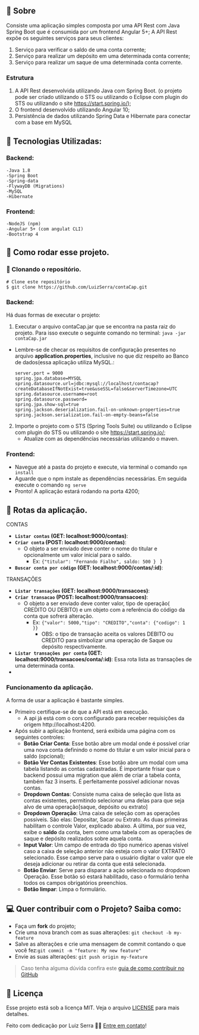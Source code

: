 

## :rocket: Sobre

Consiste uma aplicação simples composta por uma API Rest com Java Spring Boot que é consumida por um frontend Angular 5+;
 A API Rest expõe os seguintes serviços para seus clientes: 
 1) Serviço para verificar o saldo de uma conta corrente; 
 2) Serviço para realizar um depósito em uma determinada conta corrente; 
 3) Serviço para realizar um saque de uma determinada conta corrente. 
 
### Estrutura

1) A API Rest desenvolvida utilizando Java com Spring Boot. (o projeto pode ser criado utilizando o STS ou utilizando o Eclipse com plugin do STS ou utilizando o site https://start.spring.io/); 
2) O frontend desenvolvido utilizando Angular 10; 
3) Persistência de dados utilizando Spring Data e Hibernate para conectar com a base em MySQL


## :hammer: Tecnologias Utilizadas:

### Backend:
	-Java 1.8
	-Spring Boot
	-Spring-data
	-FlywayDB (Migrations)
	-MySQL
	-Hibernate

### Frontend:
	-NodeJS (npm)
	-Angular 5+ (com angulat CLI)
	-Bootstrap 4

## :key: Como rodar esse projeto.

### :sheep: Clonando o repositório.
```
# Clone este repositório
$ git clone https://github.com/LuizSerra/contaCap.git

```
### Backend:
Há duas formas de executar o projeto:
1) Executar o arquivo contaCap.jar que se encontra na pasta raiz do projeto. Para isso execute o seguinte comando no terminal: `java -jar contaCap.jar`
- Lembre-se de checar os requisitos de configuração presentes no arquivo **application.properties**, inclusive no  que diz respeito ao Banco de dados(essa aplicação utiliza MySQL.:
	````
	server.port = 9000
	spring.jpa.database=MYSQL
	spring.datasource.url=jdbc:mysql://localhost/contacap?createDatabaseIfNotExist=true&useSSL=false&serverTimezone=UTC
	spring.datasource.username=root
	spring.datasource.password=
	spring.jpa.show-sql=true
	spring.jackson.deserialization.fail-on-unknown-properties=true
	spring.jackson.serialization.fail-on-empty-beans=false
	````
2) Importe o projeto com o STS (Spring Tools Suite) ou utilizando o Eclipse com plugin do STS ou utilizando o site https://start.spring.io/; 
	-	Atualize com as dependências necessárias utilizando o maven.

### Frontend:
- Navegue até a pasta do projeto e  execute, via terminal o comando `npm install`
- Aguarde que o npm instale as dependências necessárias. Em seguida execute o comando `ng serve`
- Pronto! A aplicação estará rodando na porta 4200;

## :twisted_rightwards_arrows: Rotas da aplicação.
CONTAS
- **`Listar contas` (GET: localhost:9000/contas)**: 
- **`Criar conta` (POST: localhost:9000/contas)**: 
	- O objeto a ser enviado deve conter o nome do titular e opcionalmente um valor inicial para o saldo. 
		- Ex: `{"titular": "Fernando Fialho", saldo: 500 } `
}
- **`Buscar conta por código` (GET: localhost:9000/contas/:id)**: 

TRANSAÇÕES

- **`Listar transações` (GET: localhost:9000/transacoes)**: 
- **`Criar transacao` (POST: localhost:9000/transacoes)**: 
	- O objeto a ser enviado deve conter valor, tipo de operação( CREDITO OU DEBITO) e um objeto com a referência do código da conta que sofrerá alteração. 
		- Ex: `{"valor": 5000,"tipo": "CREDITO","conta": {"codigo": 1	}}` 
			- OBS: o tipo de transação aceita os valores DEBITO ou CREDITO para simbolizar uma operação de Saque ou depósito respectivamente.
- **`Listar transações por conta` (GET: localhost:9000/transacoes/conta/:id)**:  Essa rota lista as transações de uma determinada conta.
- 
### Funcionamento da aplicação.
 A forma de usar a aplicação é bastante simples.
 - Primeiro certifique-se de que a API está em execução. 
	 - A api já está com o cors configurado para receber requisições da origem http://localhost:4200.
 - Após subir a aplicação frontend, será exibida uma página com os seguintes controles: 
	 - **Botão Criar Conta**: Esse botão abre um modal onde é possível criar uma nova conta definindo o nome do titular e um valor inicial para o saldo (opcional);
	 - **Botão Ver Contas Existentes**: Esse botão abre um modal com uma tabela listando as contas cadastradas. É importante frisar que o backend possui uma migration que além de criar a tabela conta, também faz 3 inserts. É perfeitamente possível adicionar novas contas.
	 - **Dropdown Contas**: Consiste numa caixa de seleção que lista as contas existentes, permitindo selecionar uma delas para que seja alvo de uma operação[saque, depósito ou extrato]
	 - **Dropdown Operação**: Uma caixa de seleção com as operações possíveis. São elas: Depositar, Sacar ou Extrato. As duas primeiras habilitam o controle Valor, explicado abaixo. A última, por sua vez, exibe o **saldo** da conta, bem como uma tabela com as operações de saque e depósito realizados sobre aquela conta.
	 - **Input Valor**: Um campo de entrada do tipo numérico apenas visível caso a caixa de seleção anterior não esteja com o valor EXTRATO selecionado. Esse campo serve para o usuário digitar o valor que ele deseja adicionar ou retirar da conta que está selecionada.
	 - **Botão Enviar**:  Serve para disparar a ação selecionada no dropdown Operação. Esse botão só estará habilitado, caso o formulário tenha todos os campos obrigatórios preenchios.
	 - **Botão limpar**: Limpa o formulário.

## :computer: Quer contribuir com o Projeto? Saiba como:

-   Faça um  **fork**  do projeto;
-   Crie uma nova branch com as suas alterações:  `git checkout -b my-feature`
-   Salve as alterações e crie uma mensagem de commit contando o que você fez:`git commit -m "feature: My new feature"`
-   Envie as suas alterações:  `git push origin my-feature`

> Caso tenha alguma dúvida confira este [guia de como contribuir no GitHub](https://github.com/firstcontributions/first-contributions)


## :memo: Licença

Esse projeto está sob a licença MIT. Veja o arquivo [LICENSE](LICENSE) para mais detalhes.

Feito com dedicação por Luiz Serra 👋🏽 [Entre em contato](https://www.linkedin.com/in/luizserra)!

